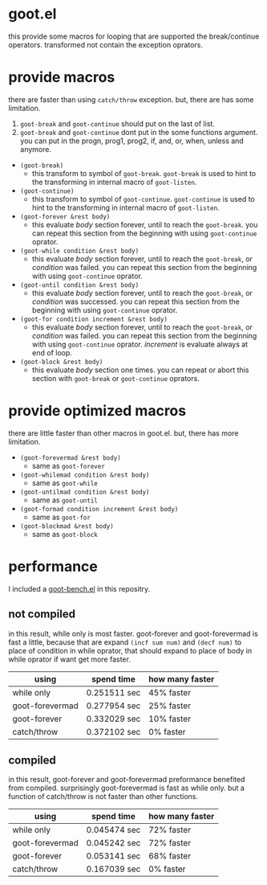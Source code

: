 # goot.el

this provide some macros for looping that are supported the break/continue operators.
transformed not contain the exception oprators.

# provide macros

there are faster than using `catch/throw` exception.
but, there are has some limitation.

1. `goot-break` and `goot-continue` should put on the last of list.
2. `goot-break` and `goot-continue` dont put in the some functions argument.
you can put in the progn, prog1, prog2, if, and, or, when, unless and anymore.

* `(goot-break)`
    * this transform to symbol of `goot-break`. `goot-break` is used to hint to the transforming in internal macro of `goot-listen`.
* `(goot-continue)`
    * this transform to symbol of `goot-continue`. `goot-continue` is used to hint to the transforming in internal macro of `goot-listen`.
* `(goot-forever &rest body)`
    * this evaluate *body* section forever, until to reach the `goot-break`. you can repeat this section from the beginning with using `goot-continue` oprator.
* `(goot-while condition &rest body)`
    * this evaluate *body* section forever, until to reach the `goot-break`, or *condition* was failed. you can repeat this section from the beginning with using `goot-continue` oprator.
* `(goot-until condition &rest body)`
    * this evaluate *body* section forever, until to reach the `goot-break`, or *condition* was successed. you can repeat this section from the beginning with using `goot-continue` oprator.
* `(goot-for condition increment &rest body)`
    * this evaluate *body* section forever, until to reach the `goot-break`, or *condition* was failed. you can repeat this section from the beginning with using `goot-continue` oprator. *increment* is evaluate always at end of loop.
* `(goot-block &rest body)`
    * this evaluate *body* section one times. you can repeat or abort this section with `goot-break` or `goot-continue` oprators.

# provide optimized macros

there are little faster than other macros in goot.el.
but, there has more limitation.

* `(goot-forevermad &rest body)`
    * same as `goot-forever`
* `(goot-whilemad condition &rest body)`
    * same as `goot-while`
* `(goot-untilmad condition &rest body)`
    * same as `goot-until`
* `(goot-formad condition increment &rest body)`
    * same as `goot-for`
* `(goot-blockmad &rest body)`
    * same as `goot-block`

# performance

I included a [goot-bench.el](goot-bench.el) in this repositry.

## not compiled

in this result, while only is most faster.
goot-forever and goot-forevermad is fast a little,
because that are expand `(incf sum num)` and `(decf num)` to place of condition in while oprator,
that should expand to place of body in while oprator if want get more faster.

| using | spend time | how many faster |
| --- | --- | --- |
| while only | 0.251511 sec | 45% faster |
| goot-forevermad | 0.277954 sec | 25% faster |
| goot-forever | 0.332029 sec | 10% faster |
| catch/throw | 0.372102 sec | 0% faster |

## compiled

in this result, goot-forever and goot-forevermad preformance benefited from compiled.
surprisingly goot-forevermad is fast as while only.
but a function of catch/throw is not faster than other functions.

| using | spend time | how many faster |
| --- | --- | --- |
| while only | 0.045474 sec | 72% faster |
| goot-forevermad | 0.045242 sec | 72% faster |
| goot-forever | 0.053141 sec | 68% faster |
| catch/throw | 0.167039 sec | 0% faster |

